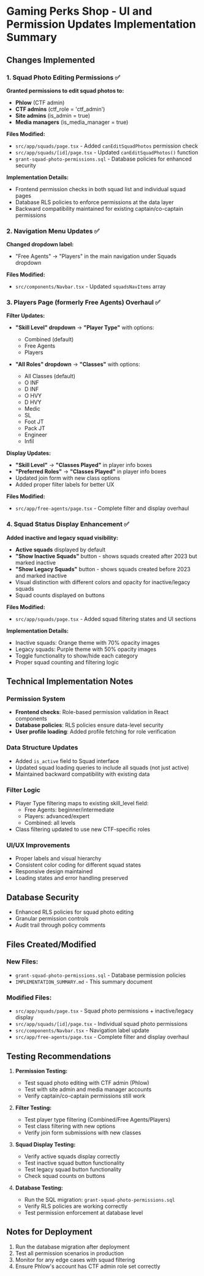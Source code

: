 # Gaming Perks Shop - UI and Permission Updates Implementation Summary

## Changes Implemented

### 1. Squad Photo Editing Permissions ✅

**Granted permissions to edit squad photos to:**
- **Phlow** (CTF admin)
- **CTF admins** (ctf_role = 'ctf_admin')
- **Site admins** (is_admin = true)
- **Media managers** (is_media_manager = true)

**Files Modified:**
- `src/app/squads/page.tsx` - Added `canEditSquadPhotos` permission check
- `src/app/squads/[id]/page.tsx` - Updated `canEditSquadPhotos()` function
- `grant-squad-photo-permissions.sql` - Database policies for enhanced security

**Implementation Details:**
- Frontend permission checks in both squad list and individual squad pages
- Database RLS policies to enforce permissions at the data layer
- Backward compatibility maintained for existing captain/co-captain permissions

### 2. Navigation Menu Updates ✅

**Changed dropdown label:**
- "Free Agents" → "Players" in the main navigation under Squads dropdown

**Files Modified:**
- `src/components/Navbar.tsx` - Updated `squadsNavItems` array

### 3. Players Page (formerly Free Agents) Overhaul ✅

**Filter Updates:**
- **"Skill Level" dropdown** → **"Player Type"** with options:
  - Combined (default)
  - Free Agents
  - Players

- **"All Roles" dropdown** → **"Classes"** with options:
  - All Classes (default)
  - O INF
  - D INF
  - O HVY
  - D HVY
  - Medic
  - SL
  - Foot JT
  - Pack JT
  - Engineer
  - Infil

**Display Updates:**
- **"Skill Level"** → **"Classes Played"** in player info boxes
- **"Preferred Roles"** → **"Classes Played"** in player info boxes
- Updated join form with new class options
- Added proper filter labels for better UX

**Files Modified:**
- `src/app/free-agents/page.tsx` - Complete filter and display overhaul

### 4. Squad Status Display Enhancement ✅

**Added inactive and legacy squad visibility:**
- **Active squads** displayed by default
- **"Show Inactive Squads"** button - shows squads created after 2023 but marked inactive
- **"Show Legacy Squads"** button - shows squads created before 2023 and marked inactive
- Visual distinction with different colors and opacity for inactive/legacy squads
- Squad counts displayed on buttons

**Files Modified:**
- `src/app/squads/page.tsx` - Added squad filtering states and UI sections

**Implementation Details:**
- Inactive squads: Orange theme with 70% opacity images
- Legacy squads: Purple theme with 50% opacity images  
- Toggle functionality to show/hide each category
- Proper squad counting and filtering logic

## Technical Implementation Notes

### Permission System
- **Frontend checks**: Role-based permission validation in React components
- **Database policies**: RLS policies ensure data-level security
- **User profile loading**: Added profile fetching for role verification

### Data Structure Updates
- Added `is_active` field to Squad interface
- Updated squad loading queries to include all squads (not just active)
- Maintained backward compatibility with existing data

### Filter Logic
- Player Type filtering maps to existing skill_level field:
  - Free Agents: beginner/intermediate
  - Players: advanced/expert
  - Combined: all levels
- Class filtering updated to use new CTF-specific roles

### UI/UX Improvements
- Proper labels and visual hierarchy
- Consistent color coding for different squad states
- Responsive design maintained
- Loading states and error handling preserved

## Database Security
- Enhanced RLS policies for squad photo editing
- Granular permission controls
- Audit trail through policy comments

## Files Created/Modified

### New Files:
- `grant-squad-photo-permissions.sql` - Database permission policies
- `IMPLEMENTATION_SUMMARY.md` - This summary document

### Modified Files:
- `src/app/squads/page.tsx` - Squad photo permissions + inactive/legacy display
- `src/app/squads/[id]/page.tsx` - Individual squad photo permissions  
- `src/components/Navbar.tsx` - Navigation label update
- `src/app/free-agents/page.tsx` - Complete filter and display overhaul

## Testing Recommendations

1. **Permission Testing:**
   - Test squad photo editing with CTF admin (Phlow)
   - Test with site admin and media manager accounts
   - Verify captain/co-captain permissions still work

2. **Filter Testing:**
   - Test player type filtering (Combined/Free Agents/Players)
   - Test class filtering with new options
   - Verify join form submissions with new classes

3. **Squad Display Testing:**
   - Verify active squads display correctly
   - Test inactive squad button functionality
   - Test legacy squad button functionality
   - Check squad counts on buttons

4. **Database Testing:**
   - Run the SQL migration: `grant-squad-photo-permissions.sql`
   - Verify RLS policies are working correctly
   - Test permission enforcement at database level

## Notes for Deployment

1. Run the database migration after deployment
2. Test all permission scenarios in production
3. Monitor for any edge cases with squad filtering
4. Ensure Phlow's account has CTF admin role set correctly 